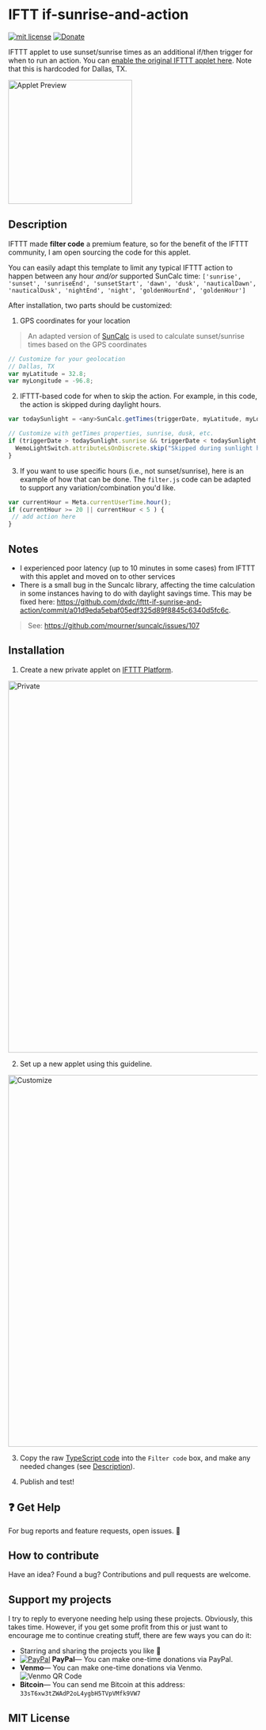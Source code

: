 # IFTT if-sunrise-and-action
[![mit license](https://badgen.net/badge/license/MIT/red)](https://github.com/dxdc/ifttt-if-sunrise-and-action/blob/master/LICENSE)
[![Donate](https://badgen.net/badge/Donate/PayPal/91BE09)](https://paypal.me/ddcaspi)

IFTTT applet to use sunset/sunrise times as an additional if/then trigger for when to run an action. You can [enable the original IFTTT applet here](https://ifttt.com/applets/KUEbxRCB-turn-on-wemo-light-switch-if-motion-detected-after-sunset-and-before-sunrise-dallas-tx). Note that this is hardcoded for Dallas, TX.

<img src="/images/main.png?raw=true" width="250" alt="Applet Preview">

## Description

IFTTT made **filter code** a premium feature, so for the benefit of the IFTTT community, I am open sourcing the code for this applet.

You can easily adapt this template to limit any typical IFTTT action to happen between any hour *and/or* supported SunCalc time: `['sunrise', 'sunset', 'sunriseEnd', 'sunsetStart', 'dawn', 'dusk', 'nauticalDawn', 'nauticalDusk', 'nightEnd', 'night', 'goldenHourEnd', 'goldenHour']`

After installation, two parts should be customized:
1. GPS coordinates for your location
> An adapted version of [SunCalc](https://github.com/mourner/suncalc) is used to calculate sunset/sunrise times based on the GPS coordinates
```js
// Customize for your geolocation
// Dallas, TX
var myLatitude = 32.8;
var myLongitude = -96.8;
```
2. IFTTT-based code for when to skip the action. For example, in this code, the action is skipped during daylight hours.

```js
var todaySunlight = <any>SunCalc.getTimes(triggerDate, myLatitude, myLongitude);

// Customize with getTimes properties, sunrise, dusk, etc.
if (triggerDate > todaySunlight.sunrise && triggerDate < todaySunlight.sunset) {
  WemoLightSwitch.attributeLsOnDiscrete.skip("Skipped during sunlight hours");
}
```

3. If you want to use specific hours (i.e., not sunset/sunrise), here is an example of how that can be done. The `filter.js` code can be adapted to support any variation/combination you'd like.

```js
var currentHour = Meta.currentUserTime.hour();
if (currentHour >= 20 || currentHour < 5 ) {
 // add action here
}
```

## Notes

- I experienced poor latency (up to 10 minutes in some cases) from IFTTT with this applet and moved on to other services
- There is a small bug in the Suncalc library, affecting the time calculation in some instances having to do with daylight savings time. This may be fixed here: https://github.com/dxdc/ifttt-if-sunrise-and-action/commit/a01d9eda5ebaf05edf325d89f8845c6340d5fc6c.
> See: https://github.com/mourner/suncalc/issues/107

## Installation

1. Create a new private applet on [IFTTT Platform](https://platform.ifttt.com/).
<img src="/images/private.png?raw=true" width="750" alt="Private">

2. Set up a new applet using this guideline.
<img src="/images/applet.png?raw=true" width="750" alt="Customize">

3. Copy the raw [TypeScript code](/filter.js?raw=true) into the `Filter code` box, and make any needed changes (see [Description](#description)).

4. Publish and test!

## :question: Get Help

For bug reports and feature requests, open issues. :bug:

## How to contribute

Have an idea? Found a bug? Contributions and pull requests are welcome.

## Support my projects

I try to reply to everyone needing help using these projects. Obviously, this takes time. However, if you get some profit from this or just want to encourage me to continue creating stuff, there are few ways you can do it:

-   Starring and sharing the projects you like :rocket:
-   [![PayPal][badge_paypal]][paypal-donations] **PayPal**— You can make one-time donations via PayPal.
-   **Venmo**— You can make one-time donations via Venmo.
    ![Venmo QR Code](/images/venmo.png?raw=true 'Venmo QR Code')
-   **Bitcoin**— You can send me Bitcoin at this address: `33sT6xw3tZWAdP2oL4ygbH5TVpVMfk9VW7`

## MIT License

[badge_paypal]: https://img.shields.io/badge/Donate-PayPal-blue.svg
[paypal-donations]: https://paypal.me/ddcaspi
